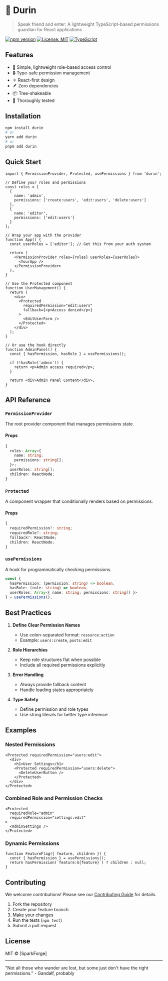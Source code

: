 # 🚪 Durin

> Speak friend and enter: A lightweight TypeScript-based permissions guardian for React applications

[![npm version](https://badge.fury.io/js/durin.svg)](https://badge.fury.io/js/durin)
[![License: MIT](https://img.shields.io/badge/License-MIT-yellow.svg)](https://opensource.org/licenses/MIT)
[![TypeScript](https://badges.frapsoft.com/typescript/code/typescript.svg?v=101)](https://github.com/ellerbrock/typescript-badges/)

## Features

- 🎯 Simple, lightweight role-based access control
- 🔒 Type-safe permission management
- ⚛️ React-first design
- 🪶 Zero dependencies
- 📦 Tree-shakeable
- 🧪 Thoroughly tested

## Installation

```bash
npm install durin
# or
yarn add durin
# or
pnpm add durin
```

## Quick Start

```tsx
import { PermissionProvider, Protected, usePermissions } from 'durin';

// Define your roles and permissions
const roles = [
  {
    name: 'admin',
    permissions: ['create:users', 'edit:users', 'delete:users']
  },
  {
    name: 'editor',
    permissions: ['edit:users']
  }
];

// Wrap your app with the provider
function App() {
  const userRoles = ['editor']; // Get this from your auth system

  return (
    <PermissionProvider roles={roles} userRoles={userRoles}>
      <YourApp />
    </PermissionProvider>
  );
}

// Use the Protected component
function UserManagement() {
  return (
    <div>
      <Protected 
        requiredPermission="edit:users"
        fallback={<p>Access denied</p>}
      >
        <EditUserForm />
      </Protected>
    </div>
  );
}

// Or use the hook directly
function AdminPanel() {
  const { hasPermission, hasRole } = usePermissions();

  if (!hasRole('admin')) {
    return <p>Admin access required</p>;
  }

  return <div>Admin Panel Content</div>;
}
```

## API Reference

### `PermissionProvider`

The root provider component that manages permissions state.

#### Props

```typescript
{
  roles: Array<{
    name: string;
    permissions: string[];
  }>;
  userRoles: string[];
  children: ReactNode;
}
```

### `Protected`

A component wrapper that conditionally renders based on permissions.

#### Props

```typescript
{
  requiredPermission?: string;
  requiredRole?: string;
  fallback?: ReactNode;
  children: ReactNode;
}
```

### `usePermissions`

A hook for programmatically checking permissions.

```typescript
const {
  hasPermission: (permission: string) => boolean,
  hasRole: (role: string) => boolean,
  userRoles: Array<{ name: string; permissions: string[] }>
} = usePermissions();
```

## Best Practices

1. **Define Clear Permission Names**
   - Use colon-separated format: `resource:action`
   - Example: `users:create`, `posts:edit`

2. **Role Hierarchies**
   - Keep role structures flat when possible
   - Include all required permissions explicitly

3. **Error Handling**
   - Always provide fallback content
   - Handle loading states appropriately

4. **Type Safety**
   - Define permission and role types
   - Use string literals for better type inference

## Examples

### Nested Permissions

```tsx
<Protected requiredPermission="users:edit">
  <div>
    <h1>User Settings</h1>
    <Protected requiredPermission="users:delete">
      <DeleteUserButton />
    </Protected>
  </div>
</Protected>
```

### Combined Role and Permission Checks

```tsx
<Protected 
  requiredRole="admin"
  requiredPermission="settings:edit"
>
  <AdminSettings />
</Protected>
```

### Dynamic Permissions

```tsx
function FeatureFlag({ feature, children }) {
  const { hasPermission } = usePermissions();
  return hasPermission(`feature:${feature}`) ? children : null;
}
```

## Contributing

We welcome contributions! Please see our [Contributing Guide](CONTRIBUTING.md) for details.

1. Fork the repository
2. Create your feature branch
3. Make your changes
4. Run the tests (`npm test`)
5. Submit a pull request

## License

MIT © [SparkForge]

---

"Not all those who wander are lost, but some just don't have the right permissions." - Gandalf, probably
